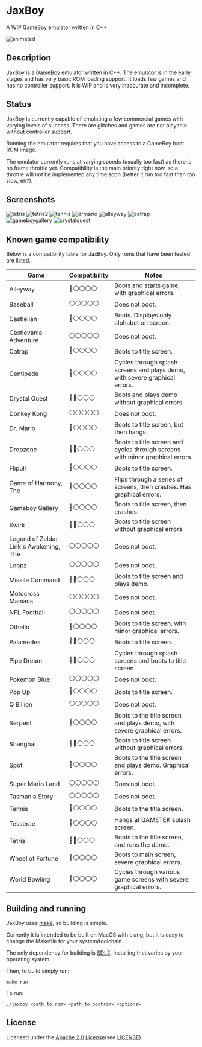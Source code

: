 # JaxBoy
A WIP GameBoy emulator written in C++

![animated](screenshots/startup.gif)

## Description

JaxBoy is a [GameBoy](https://en.wikipedia.org/wiki/Game_Boy) emulator written in C++. The emulator is in the early stages and has very basic ROM loading support. It loads few games and has no controller support. It is WIP and is very inaccurate and incomplete.

## Status

JaxBoy is currently capable of emulating a few commercial games with varying levels of success. There are glitches and games are not playable without controller support.

Running the emulator requires that you have access to a GameBoy boot ROM image.

The emulator currently runs at varying speeds (usually too fast) as there is no frame throttle yet. Compatibility is the main priority right now, so a throttle will not be implemented any time soon (better it run too fast than too slow, eh?).

## Screenshots

![tetris](screenshots/tetris.png)
![tetris2](screenshots/tetris2.png)
![tennis](screenshots/tennis.png)
![drmario](screenshots/drmario.png)
![alleyway](screenshots/alleyway.png)
![catrap](screenshots/catrap.png)
![gameboygallery](screenshots/gameboygallery.png)
![crystalquest](screenshots/crystalquest.png)

## Known game compatibility

Below is a compatibility table for JaxBoy.
Only roms that have been tested are listed.

| Game | Compatibility | Notes |
| --- | --- | --- |
| Alleyway                                  | 🔵⚪️⚪️⚪️⚪️ |   Boots and starts game, with graphical errors. |
| Baseball                                  | ⚪️⚪️⚪️⚪️⚪️ |   Does not boot. |
| Castlelian                                | 🔵⚪️⚪️⚪️⚪️ |   Boots. Displays only alphabet on screen. |
| Castlevania Adventure                     | ⚪️⚪️⚪️⚪️⚪️ |   Does not boot. |
| Catrap                                    | 🔵⚪️⚪️⚪️⚪️ |   Boots to title screen. |
| Centipede                                 | 🔵⚪️⚪️⚪️⚪️ |   Cycles through splash screens and plays demo, with severe graphical errors. |
| Crystal Quest                             | 🔵🔵️⚪️⚪️⚪️ |   Boots and plays demo without graphical errors. |
| Donkey Kong                               | ⚪️⚪️⚪️⚪️⚪️ |   Does not boot. |
| Dr. Mario                                 | 🔵⚪️⚪️⚪️⚪️ |   Boots to title screen, but then hangs. |
| Dropzone                                  | 🔵🔵️⚪️⚪️⚪️ |   Boots to title screen and cycles through screens with minor graphical errors. |
| Flipull                                   | 🔵⚪️⚪️⚪️⚪️ |   Boots to title screen. |
| Game of Harmony, The                      | 🔵⚪️⚪️⚪️⚪️ |   Flips through a series of screens, then crashes. Has graphical errors. |
| Gameboy Gallery                           | 🔵⚪️⚪️⚪️⚪️ |   Boots to title screen, then crashes. |
| Kwirk                                     | 🔵🔵️️⚪️⚪️⚪️ |   Boots to title screen without graphical errors. |
| Legend of Zelda: Link's Awakening, The    | ⚪️⚪️⚪️⚪️⚪️ |   Does not boot. |
| Loopz                                     | ⚪️⚪️⚪️⚪️⚪️ |   Does not boot. |
| Missile Command                           | 🔵🔵️️⚪️⚪️⚪️ |   Boots to title screen and plays demo. |
| Motocross Maniacs                         | ⚪️⚪️⚪️⚪️⚪️ |   Does not boot. |
| NFL Football                              | ⚪️⚪️⚪️⚪️⚪️ |   Does not boot. |
| Othello                                   | 🔵⚪️⚪️⚪️⚪️ |   Boots to title screen, with minor graphical errors. |
| Palamedes                                 | 🔵🔵️⚪️⚪️⚪️ |   Boots to title screen. |
| Pipe Dream                                | 🔵🔵️⚪️⚪️⚪️ |   Cycles through splash screens and boots to title screen. |
| Pokemon Blue                              | ⚪️⚪️⚪️⚪️⚪️ |   Does not boot. |
| Pop Up                                    | 🔵⚪️⚪️⚪️⚪️ |   Boots to title screen. |
| Q Billion                                 | ⚪️⚪️⚪️⚪️⚪️ |   Does not boot. |
| Serpent                                   | 🔵⚪️⚪️⚪️⚪️ |   Boots to the title screen and plays demo, with severe graphical errors. |
| Shanghai                                  | 🔵🔵️️⚪️⚪️⚪️ |   Boots to title screen without graphical errors. |
| Spot                                      | 🔵⚪️⚪️⚪️⚪️ |   Boots to the title screen and plays demo. Graphical errors. |
| Super Mario Land                          | ⚪️⚪️⚪️⚪️⚪️ |   Does not boot. |
| Tasmania Story                            | ⚪️⚪️⚪️⚪️⚪️ |   Does not boot. |
| Tennis                                    | 🔵⚪️⚪️⚪️⚪️ |   Boots to the title screen. |
| Tesserae                                  | 🔵⚪️⚪️⚪️⚪️ |   Hangs at GAMETEK splash screen. |
| Tetris                                    | 🔵🔵️⚪️⚪️⚪️ |   Boots to the title screen, and runs the demo. |
| Wheel of Fortune                          | 🔵⚪️⚪️⚪️⚪️ |   Boots to main screen, severe graphical errors. |
| World Bowling                             | 🔵⚪️⚪️⚪️⚪️ |   Cycles through various game screens with severe graphical errors. |

## Building and running

JaxBoy uses [make](https://www.gnu.org/software/make/), so building is simple.

Currently it is intended to be built on MacOS with clang, but it is easy to change the Makefile for your system/toolchain.

The only dependency for building is [SDL2](https://www.libsdl.org/). Installing that varies by your operating system.

Then, to build simply run:
```
make run
```
To run:
```
./jaxboy <path_to_rom> <path_to_bootrom> <options>
```

## License

Licensed under the [Apache 2.0 License](http://www.apache.org/licenses/LICENSE-2.0)(see [LICENSE](LICENSE)).
